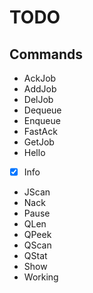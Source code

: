 # TODO

## Commands

 - AckJob
 - AddJob
 - DelJob
 - Dequeue
 - Enqueue
 - FastAck
 - GetJob
 - Hello
 - [x] Info
 - JScan
 - Nack
 - Pause
 - QLen
 - QPeek
 - QScan
 - QStat
 - Show
 - Working
